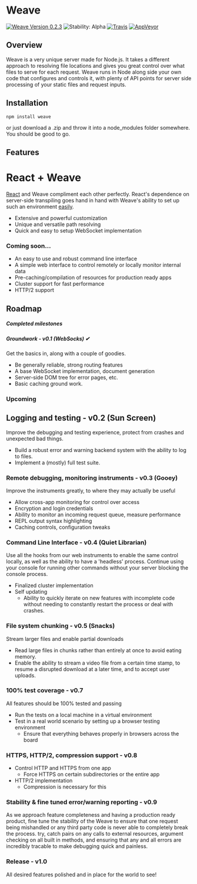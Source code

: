# Weave
[![Weave Version 0.2.3](https://img.shields.io/badge/weave-v0.2.3-5050DD.svg)](https://www.npmjs.com/package/weave)
![Stability: Alpha](https://img.shields.io/badge/stability-alpha-f04c5e.svg)
[![Travis](https://img.shields.io/travis/partheseas/weave.svg?label=linux)](https://travis-ci.org/partheseas/weave)
[![AppVeyor](https://img.shields.io/appveyor/ci/partheseas/weave.svg?label=windows)](https://ci.appveyor.com/project/partheseas/weave)

## Overview
Weave is a very unique server made for Node.js. It takes a different approach to resolving
file locations and gives you great control over what files to serve for each request.
Weave runs in Node along side your own code that configures and controls it, with plenty of
API points for server side processing of your static files and request inputs.

## Installation
```Shell
npm install weave
```
or just download a .zip and throw it into a node_modules folder somewhere. You should be good to go.

## Features
# React + Weave
[React](https://reactjs.org/) and Weave compliment each other perfectly. React's dependence
on server-side transpiling goes hand in hand with Weave's ability to set up such an environment [easily](/documents/react.md).
- Extensive and powerful customization
- Unique and versatile path resolving
- Quick and easy to setup WebSocket implementation

### Coming soon...
- An easy to use and robust command line interface
- A simple web interface to control remotely or locally monitor internal data
- Pre-caching/compilation of resources for production ready apps
- Cluster support for fast performance
- HTTP/2 support

## Roadmap

##### Completed milestones
##### Groundwork - v0.1 (WebSocks) ✔
Get the basics in, along with a couple of goodies.
- Be generally reliable, strong routing features
- A base WebSocket implementation, document generation
- Server-side DOM tree for error pages, etc.
- Basic caching ground work.

### Upcoming
## Logging and testing - v0.2 (Sun Screen)
Improve the debugging and testing experience, protect from crashes and unexpected
bad things.
- Build a robust error and warning backend system with the ability to log to files.
- Implement a (mostly) full test suite.

### Remote debugging, monitoring instruments - v0.3 (Gooey)
Improve the instruments greatly, to where they may actually be useful
- Allow cross-app monitoring for control over access
- Encryption and login credentials
- Ability to monitor an incoming request queue, measure performance
- REPL output syntax highlighting
- Caching controls, configuration tweaks

### Command Line Interface - v0.4 (Quiet Librarian)
Use all the hooks from our web instruments to enable the same control locally, as
well as the ability to have a 'headless' process. Continue using your console for
running other commands without your server blocking the console process.
- Finalized cluster implementation
- Self updating
  - Ability to quickly iterate on new features with incomplete code without needing
  to constantly restart the process or deal with crashes.

### File system chunking - v0.5 (Snacks)
Stream larger files and enable partial downloads
- Read large files in chunks rather than entirely at once to avoid eating memory.
- Enable the ability to stream a video file from a certain time stamp, to
resume a disrupted download at a later time, and to accept user uploads.

### 100% test coverage - v0.7
All features should be 100% tested and passing
- Run the tests on a local machine in a virtual environment
- Test in a real world scenario by setting up a browser testing environment
  - Ensure that everything behaves properly in browsers across the board

### HTTPS, HTTP/2, compression support - v0.8
- Control HTTP and HTTPS from one app
  - Force HTTPS on certain subdirectories or the entire app
- HTTP/2 implementation
  - Compression is necessary for this

### Stability & fine tuned error/warning reporting - v0.9
As we approach feature completeness and having a production ready product,
fine tune the stability of the Weave to ensure that one request being mishandled
or any third party code is never able to completely break the process. try, catch
pairs on any calls to external resources, argument checking on all built in methods,
and ensuring that any and all errors are incredibly tracable to make debugging
quick and painless.

### Release - v1.0
All desired features polished and in place for the world to see!
